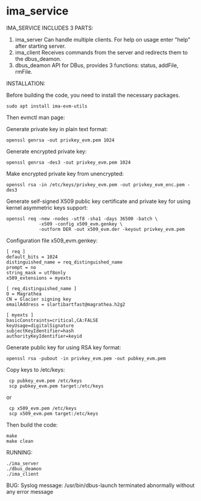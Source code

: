 # ima_service

IMA_SERVICE INCLUDES 3 PARTS:
  1) ima_server
      Can handle multiple clients. For help on usage enter "help" after starting server.
  2) ima_client
      Receives commands from the server and redirects them to the dbus_deamon.
  3) dbus_deamon
      API for DBus, provides 3 functions: status, addFile, rmFile.

INSTALLATION:

  Before building the code, you need to install the necessary packages.
  
    sudo apt install ima-evm-utils
  
  Then evmctl man page:
  
  Generate private key in plain text format:

    openssl genrsa -out privkey_evm.pem 1024

  Generate encrypted private key:

    openssl genrsa -des3 -out privkey_evm.pem 1024

  Make encrypted private key from unencrypted:

    openssl rsa -in /etc/keys/privkey_evm.pem -out privkey_evm_enc.pem -des3

  Generate self-signed X509 public key certificate and private key for using kernel asymmetric keys support:

    openssl req -new -nodes -utf8 -sha1 -days 36500 -batch \
                -x509 -config x509_evm.genkey \
                -outform DER -out x509_evm.der -keyout privkey_evm.pem

  Configuration file x509_evm.genkey:
  
    [ req ]
    default_bits = 1024
    distinguished_name = req_distinguished_name
    prompt = no
    string_mask = utf8only
    x509_extensions = myexts

    [ req_distinguished_name ]
    O = Magrathea
    CN = Glacier signing key
    emailAddress = slartibartfast@magrathea.h2g2

    [ myexts ]
    basicConstraints=critical,CA:FALSE
    keyUsage=digitalSignature
    subjectKeyIdentifier=hash
    authorityKeyIdentifier=keyid


  Generate public key for using RSA key format:

    openssl rsa -pubout -in privkey_evm.pem -out pubkey_evm.pem

  Copy keys to /etc/keys:
  
     cp pubkey_evm.pem /etc/keys
     scp pubkey_evm.pem target:/etc/keys
  or
  
     cp x509_evm.pem /etc/keys
     scp x509_evm.pem target:/etc/keys
     
  Then build the code:
  
    make
    make clean
  
  RUNNING:
  
    ./ima_server
    ./dbus_deamon
    ./ima_client
  
  BUG:
  Syslog message:
     /usr/bin/dbus-launch terminated abnormally without any error message
